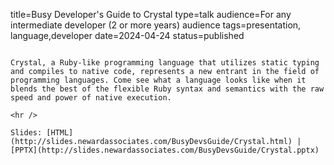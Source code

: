 title=Busy Developer's Guide to Crystal
type=talk
audience=For any intermediate developer (2 or more years) audience
tags=presentation, language,developer
date=2024-04-24
status=published
~~~~~~

Crystal, a Ruby-like programming language that utilizes static typing and compiles to native code, represents a new entrant in the field of programming languages. Come see what a language looks like when it blends the best of the flexible Ruby syntax and semantics with the raw speed and power of native execution.
    
<hr />

Slides: [HTML](http://slides.newardassociates.com/BusyDevsGuide/Crystal.html) | [PPTX](http://slides.newardassociates.com/BusyDevsGuide/Crystal.pptx)
